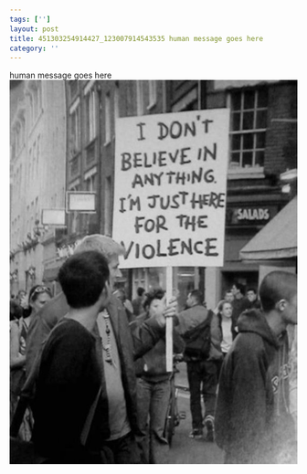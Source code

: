 ```yaml
---
tags: ['']
layout: post
title: 451303254914427_123007914543535 human message goes here
category: ''
---
```

human message goes here
![451303254914427_123007914543535](/uploads/2013-2-6-451303254914427_123007914543535-human-message-goes-here.jpg)
